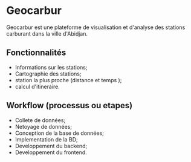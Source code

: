 # Geocarbur
Geocarbur est une plateforme de visualisation et d'analyse des stations carburant dans la ville d'Abidjan.

## Fonctionnalités
- Informations sur les stations;
- Cartographie des stations;
- station la plus proche (distance et temps );
- calcul d'itineraire.

## Workflow (processus ou etapes)
- Collete de données;
- Netoyage de données;
- Conception de la base de données;
- Implementation de la BD;
- Developpement du backend;
- Developpement du frontend.
